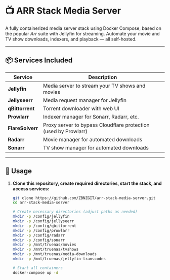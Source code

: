 # 📺 ARR Stack Media Server

A fully containerized media server stack using Docker Compose, based on the popular *Arr* suite with Jellyfin for streaming. Automate your movie and TV show downloads, indexers, and playback — all self-hosted.

---

## 📦 Services Included

| Service       | Description |
|---------------|-------------|
| **Jellyfin**      | Media server to stream your TV shows and movies |
| **Jellyseerr**    | Media request manager for Jellyfin |
| **qBittorrent**   | Torrent downloader with web UI |
| **Prowlarr**      | Indexer manager for Sonarr, Radarr, etc. |
| **FlareSolverr**  | Proxy server to bypass Cloudflare protection (used by Prowlarr) |
| **Radarr**        | Movie manager for automated downloads |
| **Sonarr**        | TV show manager for automated downloads |

---




## 🚀 Usage

1. **Clone this repository, create required directories, start the stack, and access services:**

   ```bash
   git clone https://github.com/ZBNZGIT/arr-stack-media-server.git
   cd arr-stack-media-server

   # Create necessary directories (adjust paths as needed)
   mkdir -p /config/jellyfin
   mkdir -p /config/jellyseerr
   mkdir -p /config/qbittorrent
   mkdir -p /config/prowlarr
   mkdir -p /config/radarr
   mkdir -p /config/sonarr
   mkdir -p /mnt/truenas/movies
   mkdir -p /mnt/truenas/tvshows
   mkdir -p /mnt/truenas/media-downloads
   mkdir -p /mnt/truenas/jellyfin-transcodes

   # Start all containers
   docker-compose up -d
